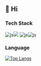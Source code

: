 ## 👋 Hi

### Tech Stack 

![js](https://img.shields.io/badge/Android-3DDC84?style=for-the-badge&logo=android&logoColor=white)<img src="https://img.shields.io/badge/Compose-4285F4?style=for-the-badge&logo=jetpackcompose&logoColor=white">
![js](https://img.shields.io/badge/Kotlin-0095D5?&style=for-the-badge&logo=kotlin&logoColor=white)![js](https://img.shields.io/badge/React_Native-20232A?style=for-the-badge&logo=react&logoColor=61DAFB)

### Language

[![Top Langs](https://github-readme-stats.vercel.app/api/top-langs/?username=junghoonshin3)](https://github.com/anuraghazra/github-readme-stats)



